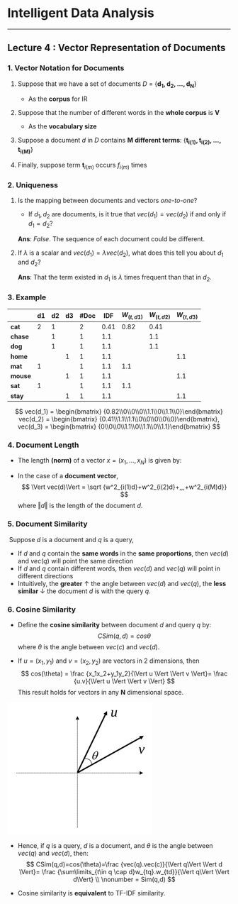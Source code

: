 # Intelligent Data Analysis

---

## Lecture 4 : Vector Representation of Documents



### 1. Vector Notation for Documents

1. Suppose that we have a set of documents $D$ = {$\mathbf {d_1, d_2, ..., d_N}$} 
   - As the **corpus** for IR

2. Suppose that the number of different words in the **whole corpus** is $\mathbf V$
   - As the **vocabulary size**

3. Suppose a document $d$ in $D$ contains $\mathbf M$ **different terms**: {$\mathbf {t_{i(1)}, t_{i(2)}, ..., t_{i(M)}}$}
4. Finally, suppose term $\mathbf t_{i(m)}$ occurs $f_{i(m)}$ times



### 2. Uniqueness

1. Is the mapping between documents and vectors *one-to-one*?

   - If $d_1, d_2$ are documents, is it true that $vec(d_1) = vec(d_2)$ if and only if $d_1 = d_2$? 

   **Ans**: *False*. The sequence of each document could be different.

2. If $\lambda$ is a scalar and $vec(d_1) = \lambda vec(d_2)$, what does this tell you about $d_1$ and $d_2$?

   **Ans**: That the term existed in $d_1$ is $\lambda$ times frequent than that in $d_2$.

   

### 3. Example



|           | d1   | d2   | d3   | #Doc | IDF  | **$W_{(t,d1)}$** | **$W_{(t,d2)}$** | **$W_{(t,d3)}$** |
| --------- | ---- | ---- | ---- | ---- | ---- | ---------------- | ---------------- | ---------------- |
| **cat**   | 2    | 1    |      | 2    | 0.41 | 0.82             | 0.41             |                  |
| **chase** |      | 1    |      | 1    | 1.1  |                  | 1.1              |                  |
| **dog**   |      | 1    |      | 1    | 1.1  |                  | 1.1              |                  |
| **home**  |      |      | 1    | 1    | 1.1  |                  |                  | 1.1              |
| **mat**   | 1    |      |      | 1    | 1.1  | 1.1              |                  |                  |
| **mouse** |      |      | 1    | 1    | 1.1  |                  |                  | 1.1              |
| **sat**   | 1    |      |      | 1    | 1.1  | 1.1              |                  |                  |
| **stay**  |      |      | 1    | 1    | 1.1  |                  |                  | 1.1              |


$$
vec(d_1) = \begin{bmatrix} {0.82\\0\\0\\0\\1.1\\0\\1.1\\0}\end{bmatrix}
vec(d_2) = \begin{bmatrix} {0.41\\1.1\\1.1\\0\\0\\0\\0\\0}\end{bmatrix},
vec(d_3) = \begin{bmatrix} {0\\0\\0\\1.1\\0\\1.1\\0\\1.1}\end{bmatrix}
$$


### **4**. Document Length

- The length **(norm)** of a vector $x = (x_1, ..., x_N)$ is given by:

- In the case of a **document vector**,
  $$
  \Vert vec(d)\Vert = \sqrt {w^2_{i(1)d}+w^2_{i(2)d}+,,,+w^2_{i(M)d}}
  $$
  where $\Vert d \Vert$ is the length of the document $d$.

  

### 5. Document Similarity

​	Suppose $d$ is a document and $q$ is a query,

- If $d$ and $q$ contain the **same words** in the **same proportions**, then $vec(d)$ and $vec(q)$ will point the same direction
- If $d$ and $q$ contain different words, then $vec(d)$ and $vec(q)$ will point in different directions
- Intuitively, the **greater** $\uparrow$ the angle between $vec(d)$ and $vec(q)$, the **less similar** $\downarrow$ the document $d$ is with the query $q$. 



### 6. Cosine Similarity

- Define the **cosine similarity** between document $d$ and query $q$ by:
  $$
  CSim(q,d) = cos \theta
  $$
  where $\theta$ is the angle between $vec(c)$ and $vec(d)$.

- If $u=(x_1,y_1)$ and $v = (x_2, y_2)$ are vectors in 2 dimensions, then
  $$
  cos(\theta) = \frac {x_1x_2+y_1y_2}{\Vert u \Vert \Vert v \Vert}= \frac {u.v}{\Vert u \Vert \Vert v \Vert}
  $$
  This result holds for vectors in any $\mathbf N$ dimensional space.

<img src="IDA_Lecture 4.assets/Screenshot from 2020-02-06 14-40-15.png" alt="Screenshot from 2020-02-06 14-40-15" style="zoom: 50%;" />

- Hence, if $q$ is a query, $d$ is a document, and $\theta$ is the angle between $vec(q)$ and $vec(d)$, then:
  $$
  CSim(q,d)=cos(\theta)=\frac {vec(q).vec(c)}{\Vert q\Vert \Vert d \Vert}= \frac {\sum\limits_{t\in q \cap d}w_{tq}.w_{td}}{\Vert q\Vert \Vert d\Vert} \\
  \nonumber = Sim(q,d)
  $$

- Cosine similarity is **equivalent** to TF-IDF similarity.